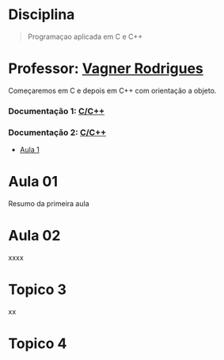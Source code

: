 # Disciplina 
> Programaçao aplicada em C e C++
# Professor: [Vagner Rodrigues](https://github.com/professorvagner)

Começaremos em C
e depois em C++ com orientação a objeto.
### Documentação 1: [C/C++](https://www.w3schools.com/c/)
### Documentação 2: [C/C++](https://cplusplus.com/reference/)
- [Aula 1](#Aula0-1)
# Aula 01
Resumo da primeira aula 
# Aula 02
xxxx
# Topico 3
xx
# Topico 4
